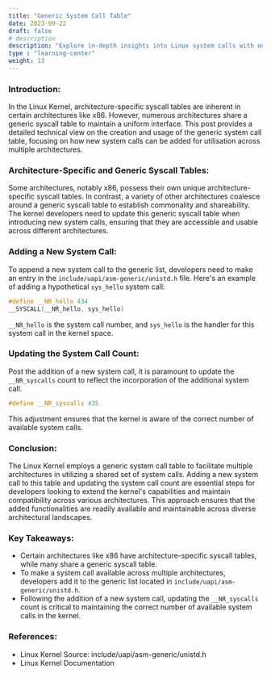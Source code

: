 ```yaml
---
title: "Generic System Call Table"
date: 2023-09-22
draft: false
# description
description: "Explore in-depth insights into Linux system calls with our comprehensive series of blogs. Delve into the intricacies of syscalls, from their initiation to their interaction with the Linux kernel, uncovering the technical layers and methodologies. Whether you're a seasoned developer or a budding enthusiast, traverse through the realms of system call tables, fast system calls, and more, enhancing your understanding of Linux's core functionalities. Dive deep into the world of system calls, understand varied architectures, and grasp the kernel interactions for optimized software development and enriched knowledge in system-level programming."
type : "learning-center"
weight: 13
---
```

### Introduction:
In the Linux Kernel, architecture-specific syscall tables are inherent in certain architectures like x86. However, numerous architectures share a generic syscall table to maintain a uniform interface. This post provides a detailed technical view on the creation and usage of the generic system call table, focusing on how new system calls can be added for utilisation across multiple architectures.

### Architecture-Specific and Generic Syscall Tables:
Some architectures, notably x86, possess their own unique architecture-specific syscall tables. In contrast, a variety of other architectures coalesce around a generic syscall table to establish commonality and shareability. The kernel developers need to update this generic syscall table when introducing new system calls, ensuring that they are accessible and usable across different architectures.

### Adding a New System Call:
To append a new system call to the generic list, developers need to make an entry in the `include/uapi/asm-generic/unistd.h` file. Here's an example of adding a hypothetical `sys_hello` system call:
```c
#define __NR_hello 434
__SYSCALL(__NR_hello, sys_hello)
```
`__NR_hello` is the system call number, and `sys_hello` is the handler for this system call in the kernel space.

### Updating the System Call Count:
Post the addition of a new system call, it is paramount to update the `__NR_syscalls` count to reflect the incorporation of the additional system call.
```c
#define __NR_syscalls 435
```
This adjustment ensures that the kernel is aware of the correct number of available system calls.

### Conclusion:
The Linux Kernel employs a generic system call table to facilitate multiple architectures in utilizing a shared set of system calls. Adding a new system call to this table and updating the system call count are essential steps for developers looking to extend the kernel's capabilities and maintain compatibility across various architectures. This approach ensures that the added functionalities are readily available and maintainable across diverse architectural landscapes.

### Key Takeaways:
- Certain architectures like x86 have architecture-specific syscall tables, while many share a generic syscall table.
- To make a system call available across multiple architectures, developers add it to the generic list located in `include/uapi/asm-generic/unistd.h`.
- Following the addition of a new system call, updating the `__NR_syscalls` count is critical to maintaining the correct number of available system calls in the kernel.

### References:
- Linux Kernel Source: include/uapi/asm-generic/unistd.h
- Linux Kernel Documentation
